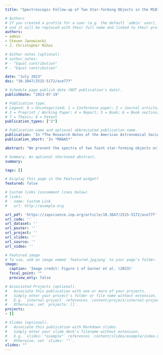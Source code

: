 ```yaml
---
title: "Spectroscopic Follow-up of Two Star-forming Objects in the M101 Field"

# Authors
# If you created a profile for a user (e.g. the default `admin` user), write the username (folder name) here 
# and it will be replaced with their full name and linked to their profile.
authors:
- admin
- Steven Janowiecki
- J. Christopher Mihos

# Author notes (optional)
# author_notes:
# - "Equal contribution"
# - "Equal contribution"

date: "July 2023"
doi: "10.3847/2515-5172/ace77f"

# Schedule page publish date (NOT publication's date).
publishDate: "2023-07-19"

# Publication type.
# Legend: 0 = Uncategorized; 1 = Conference paper; 2 = Journal article;
# 3 = Preprint / Working Paper; 4 = Report; 5 = Book; 6 = Book section;
# 7 = Thesis; 8 = Patent
publication_types: ["2"]

# Publication name and optional abbreviated publication name.
publication: 'In *The Research Notes of the American Astronomical Society*'
publication_short: 'In *RNAAS*'

abstract: "We present the spectra of two faint star-forming objects originally identified in our deep narrowband survey of the M101 Group. One is an isolated HII region near the M101 Group galaxy NGC 5474, and the other is projected close to the background galaxy NGC 5486. Both are spectroscopically confirmed to be physically associated with their nearby host. We estimate the oxygen abundances for each system using strong-line methods. For the source near NGC 5474, we use _GALEX_ UV photometry to estimate an age of ~200 Myr and suggest a connection to the M101-NGC 5474 interaction."

# Summary. An optional shortened abstract.
summary: 

tags: []

# Display this page in the Featured widget?
featured: false

# Custom links (uncomment lines below)
# links:
# - name: Custom Link
#   url: http://example.org

url_pdf: 'https://iopscience.iop.org/article/10.3847/2515-5172/ace77f'
url_code: ''
url_dataset: ''
url_poster: ''
url_project: ''
url_slides: ''
url_source: ''
url_video: ''

# Featured image
# To use, add an image named `featured.jpg/png` to your page's folder. 
image:
  caption: 'Image credit: Figure 1 of Garner et al. (2023)'
  focal_point: ""
  preview_only: false

# Associated Projects (optional).
#   Associate this publication with one or more of your projects.
#   Simply enter your project's folder or file name without extension.
#   E.g. `internal-project` references `content/project/internal-project/index.md`.
#   Otherwise, set `projects: []`.
projects: 
- []

# Slides (optional).
#   Associate this publication with Markdown slides.
#   Simply enter your slide deck's filename without extension.
#   E.g. `slides: "example"` references `content/slides/example/index.md`.
#   Otherwise, set `slides: ""`.
slides: ""
---
```


<!-- {{% callout note %}}
Click the *Cite* button above to demo the feature to enable visitors to import publication metadata into their reference management software.
{{% /callout %}}

{{% callout note %}}
Create your slides in Markdown - click the *Slides* button to check out the example.
{{% /callout %}}

Supplementary notes can be added here, including [code, math, and images](https://wowchemy.com/docs/writing-markdown-latex/). -->
